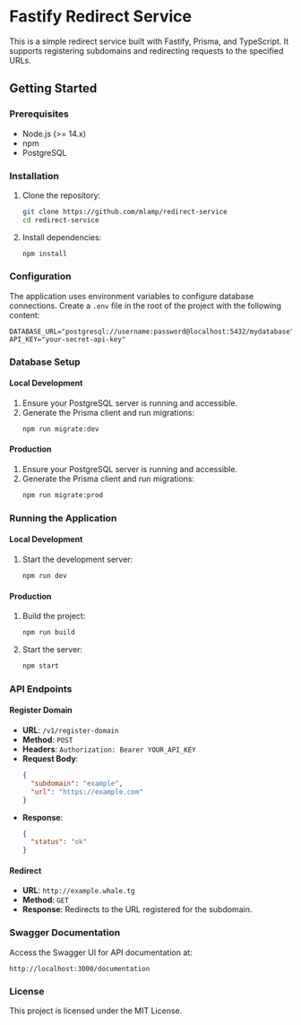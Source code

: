 # Fastify Redirect Service

This is a simple redirect service built with Fastify, Prisma, and TypeScript. It supports registering subdomains and redirecting requests to the specified URLs.

## Getting Started

### Prerequisites

- Node.js (>= 14.x)
- npm
- PostgreSQL

### Installation

1. Clone the repository:

   ```bash
   git clone https://github.com/mlamp/redirect-service
   cd redirect-service
   ```

2. Install dependencies:
   ```bash
   npm install
   ```

### Configuration

The application uses environment variables to configure database connections. Create a `.env` file in the root of the project with the following content:

```env
DATABASE_URL="postgresql://username:password@localhost:5432/mydatabase"
API_KEY="your-secret-api-key"
```

### Database Setup

#### Local Development

1. Ensure your PostgreSQL server is running and accessible.
2. Generate the Prisma client and run migrations:
   ```bash
   npm run migrate:dev
   ```

#### Production

1. Ensure your PostgreSQL server is running and accessible.
2. Generate the Prisma client and run migrations:
   ```bash
   npm run migrate:prod
   ```

### Running the Application

#### Local Development

1. Start the development server:
   ```bash
   npm run dev
   ```

#### Production

1. Build the project:

   ```bash
   npm run build
   ```

2. Start the server:
   ```bash
   npm start
   ```

### API Endpoints

#### Register Domain

- **URL**: `/v1/register-domain`
- **Method**: `POST`
- **Headers**: `Authorization: Bearer YOUR_API_KEY`
- **Request Body**:
  ```json
  {
    "subdomain": "example",
    "url": "https://example.com"
  }
  ```
- **Response**:
  ```json
  {
    "status": "ok"
  }
  ```

#### Redirect

- **URL**: `http://example.whale.tg`
- **Method**: `GET`
- **Response**: Redirects to the URL registered for the subdomain.

### Swagger Documentation

Access the Swagger UI for API documentation at:

```
http://localhost:3000/documentation
```

### License

This project is licensed under the MIT License.
